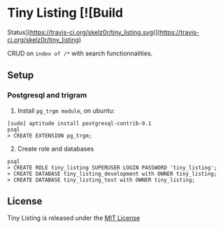 # Tiny Listing [![Build
Status](https://travis-ci.org/skelz0r/tiny_listing.svg)](https://travis-ci.org/skelz0r/tiny_listing)

CRUD on ``index of /*`` with search functionnalities.

## Setup
### Postgresql and trigram

1. Install ``pg_trgm module``, on ubuntu:

```shell
[sudo] aptitude install postgresql-contrib-9.1
psql
> CREATE EXTENSION pg_trgm;
```

2. Create role and databases

```shell
psql
> CREATE ROLE tiny_listing SUPERUSER LOGIN PASSWORD 'tiny_listing';
> CREATE DATABASE tiny_listing_development with OWNER tiny_listing;
> CREATE DATABASE tiny_listing_test with OWNER tiny_listing;
```

## License

Tiny Listing is released under the [MIT
License](http://opensource.org/licenses/MIT)

